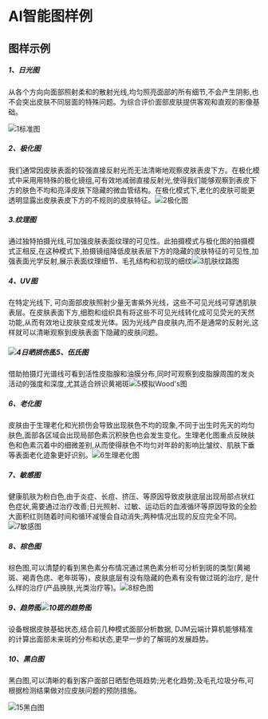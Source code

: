 # AI智能图样例



## 图样示例

##### 1、日光图

从各个方向向面部照射柔和的散射光线,均匀照亮面部的所有细节,不会产生阴影,也不会突出皮肤不同层面的特殊问题。为综合评价面部皮肤提供客观和直观的影像基础。 

![1标准图](assets/1标准图.JPG)



##### 2、极化图

我们通常因皮肤表面的较强直接反射光而无法清晰地观察皮肤表皮下方。在极化模式中采用用特殊的极化镜组,可有效地减弱直接反射光,使得我们能够观察到表皮下方的肤色不均和亮泽皮肤下隐藏的微血管结构。在极化模式下,老化的皮肤可能更透明显露出皮肤表皮下方的不规则的皮肤特征。![2极化图](assets/2极化图.JPG)

##### 3.纹理图

通过独特拍摄光线,可加强皮肤表面纹理的可见性。此拍摄模式与极化图的拍摄模式正相反,在这种模式下,拍摄镜组降低皮肤表层下方的隐藏的皮肤特征的可见性,加强表面光学反射,展示表面纹理细节、毛孔结构和初现的细纹![3肌肤纹路图](assets/3肌肤纹路图.JPG)

##### 4、UV图

在特定光线下, 可向面部皮肤照射少量无害紫外光线，这些不可见光线可穿透肌肤表层。在皮肤表面下方,细胞和组织具有将这些不可见光线转化成可见荧光的天然功能,从而有效地让皮肤变成发光体。因为光线产自皮肤内,而不是通常的反射光,这样就可以清晰观察到皮肤表面下隐藏的皮肤问题。

##### ![4日晒损伤图](assets/4日晒损伤图.JPG)5、伍氏图

借助拍摄灯光谱线可看到活性皮脂腺和油膜分布,同时可观察到皮脂腺周围的发炎活动的强度和深度,尤其适合辨识黄褐斑![5模拟Wood's图](assets/5模拟Wood's图.JPG)

##### 6、老化图

皮肤由于生理老化和光损伤会导致出现肤色不均的现象,不同于出生时先天的均匀肤色,面部各区域会出现局部色素沉积肤色也会发生变化。生理老化图重点反映肤色和色素沉着中的细微差别,从而使得肤色不均匀对年龄的影响比皱纹、肌肤下垂等表面老化迹象更好识别。![6生理老化图](assets/6生理老化图.jpg)

##### 7、敏感图

健康肌肤为粉白色,由于炎症、长痘、挤压、等原因导致皮肤底层出现局部点状红色症状,需要通过治疗改善;日光照射、过敏、运动后的血液循环等原因导致的全脸大面积红则随着时间和循环减慢会自动消失;两种情况出现的反应完全不同。![7敏感图](assets/7敏感图.jpg)

##### 8、棕色图

棕色图,可以清楚的看到黑色素分布情况通过黑色素分析可分析到斑的类型(黄褐斑、褐青色痣、老年斑等)，皮肤底层有没有隐藏的色素有没有做过斑的治疗, 是什么样的治疗(产品换肤,光类治疗等)。![8棕色图](assets/8棕色图.jpg)

##### 9、趋势图![10斑的趋势图](assets/10斑的趋势图.jpg)

设备根据皮肤基础状态,结合前几种模式面部分析数据, DJM云端计算机能够精准的计算出面部未来斑的分布和状态,更早一步的了解斑的发展趋势。

##### 10、黑白图

黑白图,可以清晰的看到客户面部日晒型色斑趋势;光老化趋势;及毛孔垃圾分布,可根据检测结果做对应皮肤问题的预防措施。

![15黑白图](assets/15黑白图.jpg)